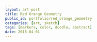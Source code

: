 ```yaml
---
layout: art-post
title: Red Orange Geometry
public_id: portfolio/red_orange_geometry
categories: [art, sketch]
tags: [markers, color, doodle, abstract]
date: 2015-04-01
---
```

